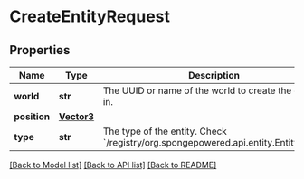 # CreateEntityRequest

## Properties
Name | Type | Description | Notes
------------ | ------------- | ------------- | -------------
**world** | **str** | The UUID or name of the world to create the entity in. | [optional] 
**position** | [**Vector3**](Vector3.md) |  | [optional] 
**type** | **str** | The type of the entity. Check &#x60;/registry/org.spongepowered.api.entity.EntityType&#x60;. | [optional] 

[[Back to Model list]](../README.md#documentation-for-models) [[Back to API list]](../README.md#documentation-for-api-endpoints) [[Back to README]](../README.md)


